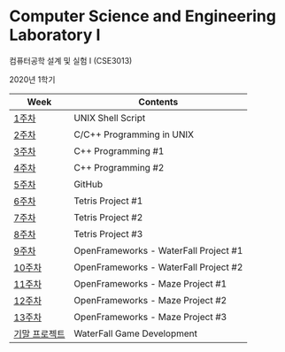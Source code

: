 # Computer Science and Engineering Laboratory I
컴퓨터공학 설계 및 실험 I (CSE3013)

2020년 1학기

| Week                              | Contents                              |
| --------------------------------- | ------------------------------------- |
| [1주차](/1주차)                   | UNIX Shell Script                     |
| [2주차](/2주차)                   | C/C++ Programming in UNIX             |
| [3주차](/3주차)                   | C++ Programming #1                    |
| [4주차](/4주차)                   | C++ Programming #2                    |
| [5주차](/5주차)                   | GitHub                                |
| [6주차](/6주차)                   | Tetris Project #1                     |
| [7주차](/7주차)                   | Tetris Project #2                     |
| [8주차](/8주차)                   | Tetris Project #3                     |
| [9주차](/9주차)                   | OpenFrameworks - WaterFall Project #1 |
| [10주차](/10주차)                 | OpenFrameworks - WaterFall Project #2 |
| [11주차](/11주차)                 | OpenFrameworks - Maze Project #1      |
| [12주차](/12주차)                 | OpenFrameworks - Maze Project #2      |
| [13주차](/13주차)                 | OpenFrameworks - Maze Project #3      |
| [기말 프로젝트](/기말%20프로젝트) | WaterFall Game Development            |

